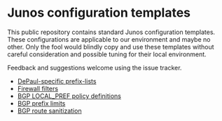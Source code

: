 # Junos configuration templates

This public repository contains standard Junos configuration templates.
These configurations are applicable to our environment and maybe no
other.  Only the fool would blindly copy and use these templates
without careful consideration and possible tuning for their local
environment.

Feedback and suggestions welcome using the issue tracker.

* [DePaul-specific prefix-lists](depaul.conf)
* [Firewall filters](firewall.conf)
* [BGP LOCAL_PREF policy definitions](localpref.conf)
* [BGP prefix limits](prefix-limit.conf)
* [BGP route sanitization](sanitize.conf)

